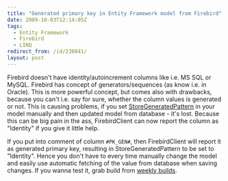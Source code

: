 ```yaml
---
title: "Generated primary key in Entity Framework model from Firebird"
date: 2009-10-03T12:14:05Z
tags:
  - Entity Framework
  - Firebird
  - LINQ
redirect_from: /id/230841/
layout: post
---
```

Firebird doesn't have identity/autoincrement columns like i.e. MS SQL or MySQL. Firebird has concept of generators/sequences (as know i.e. in Oracle). This is more powerful concept, but comes also with drawbacks, because you can't i.e. say for sure, whether the column values is generated or not. This is causing problems, if you set [StoreGeneratedPattern][1] in your model manually and then updated model from database - it's lost. Because this can be big pain in the ass, FirebirdClient can now report the column as "Identity" if you give it little help.

If you put into comment of column `#PK_GEN#`, then FirebirdClient will report it as generated primary key, resulting in StoreGeneratedPattern to be set to "Identity". Hence you don't have to every time manually change the model and easily use automatic fetching of the value from database when saving changes. If you wanna test it, grab build from [weekly builds][2].

[1]: http://msdn.microsoft.com/en-us/library/bb738536.aspx
[2]: http://netprovider.cincura.net